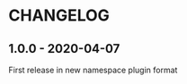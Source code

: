 CHANGELOG
=========

1.0.0 - 2020-04-07
------------------

First release in new namespace plugin format

